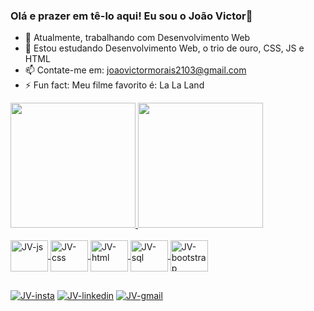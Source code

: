 ### Olá e prazer em tê-lo aqui! Eu sou o João Victor👋


- 🔭 Atualmente, trabalhando com Desenvolvimento Web
- 🌱 Estou estudando Desenvolvimento Web, o trio de ouro, CSS, JS e HTML
- 📫 Contate-me em: joaovictormorais2103@gmail.com
- ⚡ Fun fact: Meu filme favorito é: La La Land

<div> 
   <a href="https://github.com/ojotav21">
   <img height ="200em" src="https://github-readme-stats.vercel.app/api?username=ojotav21&show_icons=true&theme=github_dark"</img>
   <img height ="200em" src="https://github-readme-stats.vercel.app/api/top-langs/?username=ojotav21&layout=compact&theme=github_dark"></img>
</div>

<div style= display:inline_block><br>
  <img align="center" alt ="JV-js" height="50" width="60" src="https://cdn.jsdelivr.net/gh/devicons/devicon/icons/javascript/javascript-original.svg"></img>
  <img align="center" alt ="JV-css" height="50" width="60" src="https://cdn.jsdelivr.net/gh/devicons/devicon/icons/css3/css3-original.svg"></img>
  <img align="center" alt ="JV-html" height="50" width="60" src="https://cdn.jsdelivr.net/gh/devicons/devicon/icons/html5/html5-original.svg"></img>
  <img align="center" alt ="JV-sql" height="50" width="60" src="https://cdn.jsdelivr.net/gh/devicons/devicon/icons/mysql/mysql-original-wordmark.svg"></img>
  <img align="center" alt ="JV-bootstrap" height="50" width="60" src="https://cdn.jsdelivr.net/gh/devicons/devicon/icons/bootstrap/bootstrap-plain-wordmark.svg"></img>
</div>

##

<div>
  <a href="https://www.instagram.com/ojotav21/" target="_blank"> <img alt ="JV-insta" src="https://img.shields.io/badge/Instagram-E4405F?style=for-the-badge&logo=instagram&logoColor=white"></img></a>
  <a href="https://www.linkedin.com/in/joaovictor-morais/" target="_blank"> <img alt ="JV-linkedin" src="https://img.shields.io/badge/LinkedIn-0077B5?style=for-the-badge&logo=linkedin&logoColor=white"></img></a>
  <a href="mailto:joaovictormorais2103@gmail.com" target="_blank"> <img alt ="JV-gmail" src="https://img.shields.io/badge/Gmail-D14836?style=for-the-badge&logo=gmail&logoColor=white"></img></a>
</div>

